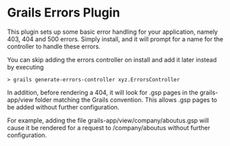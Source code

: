 Grails Errors Plugin
====================

This plugin sets up some basic error handling for your application, namely 403, 404 and 500 errors. Simply install, and it will prompt for a name for the controller to handle these errors.

You can skip adding the errors controller on install and add it later instead by executing 
```
> grails generate-errors-controller xyz.ErrorsController
```

In addition, before rendering a 404, it will look for .gsp pages in the grails-app/view folder matching the Grails convention. This allows .gsp pages to be added without further configuration.

For example, adding the file grails-app/view/company/aboutus.gsp will cause it be rendered for a request to /company/aboutus without further configuration.
